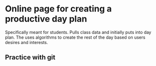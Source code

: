 # Online page for creating a productive day plan

Specifically meant for students. Pulls class data and initially puts into day plan. The uses algorithms to create the rest of the day based on users desires and interests.

## Practice with git

